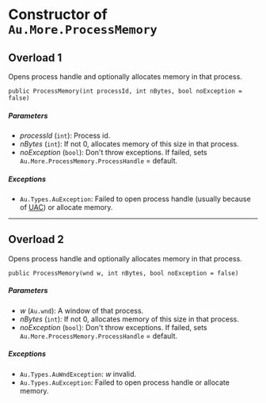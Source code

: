 # Constructor of `Au.More.ProcessMemory`

## Overload 1

Opens process handle and optionally allocates memory in that process.

```
public ProcessMemory(int processId, int nBytes, bool noException = false)
```

##### Parameters

- *processId*  (`int`):
    Process id.
- *nBytes*  (`int`):
    If not 0, allocates memory of this size in that process.
- *noException*  (`bool`):
    Don't throw exceptions. If failed, sets `Au.More.ProcessMemory.ProcessHandle` = default.

##### Exceptions

- `Au.Types.AuException`:
    Failed to open process handle (usually because of [UAC](../articles/UAC.html)) or allocate memory.

* * *

## Overload 2

Opens process handle and optionally allocates memory in that process.

```
public ProcessMemory(wnd w, int nBytes, bool noException = false)
```

##### Parameters

- *w*  (`Au.wnd`):
    A window of that process.
- *nBytes*  (`int`):
    If not 0, allocates memory of this size in that process.
- *noException*  (`bool`):
    Don't throw exceptions. If failed, sets `Au.More.ProcessMemory.ProcessHandle` = default.

##### Exceptions

- `Au.Types.AuWndException`:
    *w* invalid.
- `Au.Types.AuException`:
    Failed to open process handle or allocate memory.